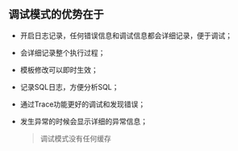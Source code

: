 ##  调试模式的优势在于
* 开启日志记录，任何错误信息和调试信息都会详细记录，便于调试；
* 会详细记录整个执行过程；
* 模板修改可以即时生效；
* 记录SQL日志，方便分析SQL；
* 通过Trace功能更好的调试和发现错误；
* 发生异常的时候会显示详细的异常信息；

  >  调试模式没有任何缓存